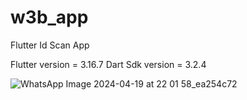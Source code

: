 # w3b_app

Flutter Id Scan App

Flutter version = 3.16.7
Dart Sdk version =  3.2.4


![WhatsApp Image 2024-04-19 at 22 01 58_ea254c72](https://github.com/ESAG-NDE-DEVS/id-Scan-App/assets/105164707/d857301b-82f0-45fb-9b81-c76f1cc2c900)
